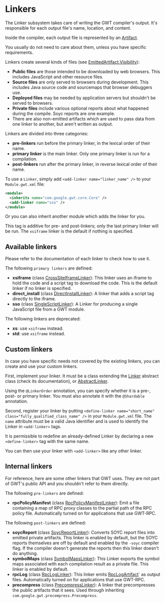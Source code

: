 # Linkers<a id="DevGuideLinkers-intro"></a>

The Linker subsystem takes care of writing the GWT compiler's output. It's responsible for each output file's name, location, and content.

Inside the compiler, each output file is represented by an
[Artifact](/javadoc/latest/com/google/gwt/core/ext/linker/Artifact.html).

You usually do not need to care about them, unless you have specific requirements.

Linkers create several kinds of files (see
[EmittedArtifact.Visibility](/javadoc/latest/com/google/gwt/core/ext/linker/EmittedArtifact.Visibility.html)):

- **Public files** are those intended to be downloaded by web browsers.
This includes JavaScript and other resource files.
- **Source files** are only served to browsers during development.
This includes Java source code and sourcemaps that browser debuggers use.
- **Deployed files** may be needed by application servers but shouldn't be served to browsers.
- **Private files** include various optional reports about what happened during the compile.
Soyc reports are one example.
- There are also non-emitted artifacts which are used to pass data from one linker to another,
but aren't written as output.

Linkers are divided into three categories:

- **pre-linkers** run before the primary linker, in the lexical order of their name.
- **primary linker** is the main linker. Only one primary linker is run for a compilation.
- **post-linkers** run after the primary linker, in reverse lexical order of their name.

To use a `Linker`, simply add `<add-linker name="linker_name" />` to your `Module.gwt.xml` file:

```xml
<module>
  <inherits name="com.google.gwt.core.Core" />
  <add-linker name="sso" />
</module>
```

Or you can also inherit another module which adds the linker for you.

This tag is additive for pre- and post-linkers; only the last primary linker will be run.
The `xsiframe` linker is the default if nothing is specified.

## Available linkers<a id="DevGuideLinkers-available"></a>

Please refer to the documentation of each linker to check how to use it.

The following `primary linkers` are defined:

- **xsiframe** (class [CrossSiteIframeLinker](/javadoc/latest/com/google/gwt/core/linker/CrossSiteIframeLinker.html)):
This linker uses an iframe to hold the code and a script tag to download the code. This is the default linker if no linker is specified.
- **direct_install** (class [DirectInstallLinker](/javadoc/latest/com/google/gwt/core/linker/DirectInstallLinker.html)):
A linker that adds a script tag directly to the iframe.
- **sso** (class [SingleScriptLinker](/javadoc/latest/com/google/gwt/core/linker/SingleScriptLinker.html)):
A Linker for producing a single JavaScript file from a GWT module.

The following linkers are deprecated:

- **xs**: use `xsiframe` instead.
- **std**: use `xsiframe` instead.

## Custom linkers<a id="DevGuideLinkers-custom"></a>

In case you have specific needs not covered by the existing linkers, you can create and use your custom linkers.

First, implement your linker. It must be a class extending the [Linker](/javadoc/latest/com/google/gwt/core/ext/Linker.html)
abstract class (check its documentation), or
[AbstractLinker](/javadoc/latest/com/google/gwt/core/ext/linker/AbstractLinker.html).

Using the `@LinkerOrder` annotation, you can specify whether it is a pre-, post- or primary linker.
You must also annotate it with the `@Shardable` annotation.

Second, register your linker by putting `<define-linker name="short_name" class="fully_qualified_class_name" />`
in your `Module.gwt.xml` file.
The `name` attribute must be a valid Java identifier and is used to identify the Linker in `<add-linker>` tags.

It is permissible to redefine an already-defined Linker by declaring a new `<define-linker>` tag with the same name.

You can then use your linker with `<add-linker>` like any other linker.

## Internal linkers<a id="DevGuideLinkers-internal"></a>

For reference, here are some other linkers that GWT uses. They are not part of GWT's public API
and you shouldn't refer to them directly.

The following `pre-linkers` are defined:

- **rpcPolicyManifest** (class [RpcPolicyManifestLinker](/javadoc/latest/com/google/gwt/user/linker/rpc/RpcPolicyManifestLinker.html)):
Emit a file containing a map of RPC proxy classes to the partial path of the RPC policy file.
Automatically turned on for applications that use GWT-RPC.

The following `post-linkers` are defined:

- **soycReport** (class [SoycReportLinker](/javadoc/latest/com/google/gwt/core/linker/SoycReportLinker.html)):
Converts SOYC report files into emitted private artifacts. This linker is enabled by default, but the SOYC reports
themselves are off by default and enabled by the `-soyc` compiler flag. If the compiler doesn't generate the reports
then this linker doesn't do anything.
- **symbolMaps** (class [SymbolMapsLinker](/javadoc/latest/com/google/gwt/core/linker/SymbolMapsLinker.html)):
This Linker exports the symbol maps associated with each compilation result as a private file. This linker is enabled by default.
- **rpcLog** (class [RpcLogLinker](/javadoc/latest/com/google/gwt/user/linker/rpc/RpcLogLinker.html)): This linker
emits [RpcLogArtifact](/javadoc/latest/com/google/gwt/user/linker/rpc/RpcLogArtifact.html)` as output files.
Automatically turned on for applications that use GWT-RPC.
- **precompress** (class [PrecompressLinker](/javadoc/latest/com/google/gwt/precompress/linker/PrecompressLinker.html)):
A linker that precompresses the public artifacts that it sees. Used through inheriting `com.google.gwt.precompress.Precompress`.

